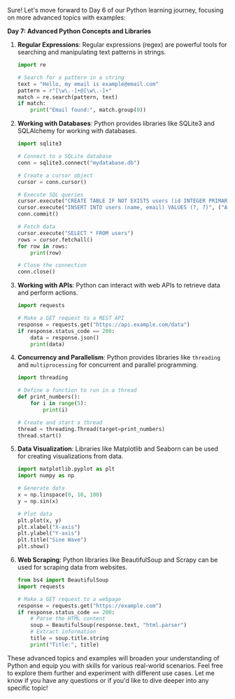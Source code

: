 Sure! Let's move forward to Day 6 of our Python learning journey, focusing on more advanced topics with examples:

**Day 7: Advanced Python Concepts and Libraries**

1. **Regular Expressions**: Regular expressions (regex) are powerful tools for searching and manipulating text patterns in strings.

   ```python
   import re

   # Search for a pattern in a string
   text = "Hello, my email is example@email.com"
   pattern = r"[\w\.-]+@[\w\.-]+"
   match = re.search(pattern, text)
   if match:
       print("Email found:", match.group(0))
   ```

2. **Working with Databases**: Python provides libraries like SQLite3 and SQLAlchemy for working with databases.

   ```python
   import sqlite3

   # Connect to a SQLite database
   conn = sqlite3.connect("mydatabase.db")

   # Create a cursor object
   cursor = conn.cursor()

   # Execute SQL queries
   cursor.execute("CREATE TABLE IF NOT EXISTS users (id INTEGER PRIMARY KEY, name TEXT, email TEXT)")
   cursor.execute("INSERT INTO users (name, email) VALUES (?, ?)", ("Alice", "alice@example.com"))
   conn.commit()

   # Fetch data
   cursor.execute("SELECT * FROM users")
   rows = cursor.fetchall()
   for row in rows:
       print(row)

   # Close the connection
   conn.close()
   ```

3. **Working with APIs**: Python can interact with web APIs to retrieve data and perform actions.

   ```python
   import requests

   # Make a GET request to a REST API
   response = requests.get("https://api.example.com/data")
   if response.status_code == 200:
       data = response.json()
       print(data)
   ```

4. **Concurrency and Parallelism**: Python provides libraries like `threading` and `multiprocessing` for concurrent and parallel programming.

   ```python
   import threading

   # Define a function to run in a thread
   def print_numbers():
       for i in range(5):
           print(i)

   # Create and start a thread
   thread = threading.Thread(target=print_numbers)
   thread.start()
   ```

5. **Data Visualization**: Libraries like Matplotlib and Seaborn can be used for creating visualizations from data.

   ```python
   import matplotlib.pyplot as plt
   import numpy as np

   # Generate data
   x = np.linspace(0, 10, 100)
   y = np.sin(x)

   # Plot data
   plt.plot(x, y)
   plt.xlabel("X-axis")
   plt.ylabel("Y-axis")
   plt.title("Sine Wave")
   plt.show()
   ```

6. **Web Scraping**: Python libraries like BeautifulSoup and Scrapy can be used for scraping data from websites.

   ```python
   from bs4 import BeautifulSoup
   import requests

   # Make a GET request to a webpage
   response = requests.get("https://example.com")
   if response.status_code == 200:
       # Parse the HTML content
       soup = BeautifulSoup(response.text, "html.parser")
       # Extract information
       title = soup.title.string
       print("Title:", title)
   ```

These advanced topics and examples will broaden your understanding of Python and equip you with skills for various real-world scenarios. Feel free to explore them further and experiment with different use cases. Let me know if you have any questions or if you'd like to dive deeper into any specific topic!
